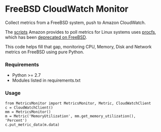 # FreeBSD CloudWatch Monitor

Collect metrics from a FreeBSD system, push to Amazon CloudWatch.

The [scripts](http://docs.aws.amazon.com/AWSEC2/latest/UserGuide/mon-scripts.html) Amazon provides to poll metrics for Linux systems uses [procfs](https://en.wikipedia.org/wiki/Procfs), which has been [deprecated on FreeBSD](https://lists.freebsd.org/pipermail/freebsd-fs/2011-February/010760.html). 

This code helps fill that gap, monitoring CPU, Memory, Disk and Network metrics on FreeBSD using pure Python.

### Requirements

* Python >= 2.7
* Modules listed in requirements.txt

### Usage

    from MetricsMonitor import MetricsMonitor, Metric, CloudWatchClient
    c = CloudWatchClient()
    mm = MetricsMonitor()
    m = Metric('MemoryUtilization', mm.get_memory_utilization(), 'Percent')
    c.put_metric_data(m.data)
